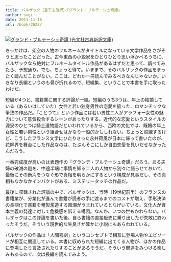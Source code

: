 ```yaml
---
title: バルザック（宮下志朗訳）『グランド・ブルテーシュ奇譚』
author: sugi
date: 2011-11-16
url: /book/2622/
---
```

<a href="http://www.amazon.co.jp/exec/obidos/ASIN/4334751865/chezsugi-22/ref=nosim/" name="amazletlink" target="_blank"><img src="http://i1.wp.com/ecx.images-amazon.com/images/I/41tUz5ZR6qL._SL160_.jpg?w=660" alt="グランド・ブルテーシュ奇譚 (光文社古典新訳文庫)" class="alignleft" data-recalc-dims="1" /></a>

きっかけは、架空の人物のフルネームがタイトルになっている文学作品をさがそうと思ったことだった。古今東西の小説家をひとりひとり思い浮かべるうちに、バルザックなら絶対にフルネームタイトル作品があるはずだと思って、調べてみたら、予想通り。でも、ちょっと待て。いままで、そのバルザックの作品をまったく読んだことがない。ここは、どれか一冊読んでみるべきなんじゃないか。いきなり長編というのも骨が折れるので、短編集、ということで本書を手に取ったわけだ。

短編が4つと、書籍業に関する評論が一編。短編のうち3つは、年上の結婚している（あるいはしていた）女性と若い独身男性の恋愛を扱った、ロマンチックな筆致の作品だ。『ことづて』という作品には若い男性二人がアラフォー女性の魅力について意気投合するシーンがあったりする。近代的な恋愛というスタイルの源泉のひとつは騎士道物語だといわれているから、西欧の文化では、既婚の年上女性と若い男性という組合せはかなり一般的かもしれない。ちょっと脱線するけど、こうしたフランス文学にひたりきった永井荷風が日本に帰って書いたのが、花柳界を舞台にした作品なのは、たぶんそこにしか自由恋愛を見いだせなかったんだろう。

一番完成度が高いのは表題作の『グランデ・ブルテーシュ奇譚』だろう。ある夫婦の破滅の謎を、中途半端に事情を知る二人の人物から別々に語らせておいて、最後にその断片をつなぐ形で真相を明らかにするという構成が見事だし、その真相もなかなかインパクトがある、ミステリータッチの作品だ。

最後に収録された評論の中で、バルザックは、当時（19世紀前半）のフランスの書籍業が、分業化が進んで書籍が読者の手に渡るまでのコストが増え、手形決済の長期化で書籍を粗製濫造する風潮がうまれているとなげいている。文化人が資本主義の発達に対して危機感を訴える構図。なんか、いつの世もかわらない。バルザックはこの評論を書いた後、自ら書籍の直接販売に乗り出したが失敗に終わったそうだ。そういう現世的な生臭さが確かに小説にもあらわれている。

バルザックの作品は「人間喜劇」というコンセプトで相互に登場人物やエピソードが相互に関連している。本書に収められた短編に出てくる人物が、ほかの作品に登場したり言及されたりすることがあるそうだ。そういう関連をみつける楽しみもあるので、次は長編を読んでみよう。
